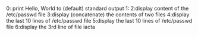 0: print Hello, World to (default) standard output
1:
2:display content of the /etc/passwd file
3:display (concatenate) the contents of two files
4:display the last 10 lines of /etc/passwd file
5:display the last 10 lines of /etc/passwd file
6:display the 3rd line of file iacta
